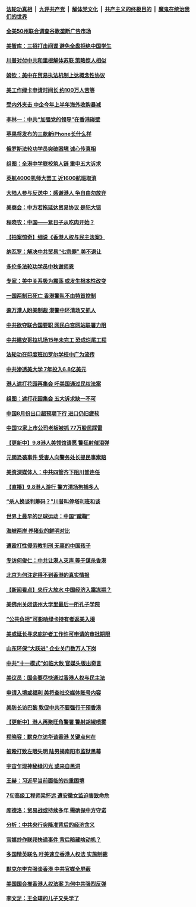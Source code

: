 ####  [法轮功真相](../../../../basic/blob/master/README.md?t=09092300) &nbsp;|&nbsp; [九评共产党](../../../../9ping.md/blob/master/README.md?t=09092300) &nbsp;|&nbsp; [解体党文化](../../../../jtdwh.md/blob/master/README.md?t=09092300)  &nbsp;|&nbsp; [共产主义的终极目的](../../../../gczydzjmd.md/blob/master/README.md?t=09092300) &nbsp;|&nbsp; [魔鬼在统治我们的世界](../../../../mgztzwmdsj.md/blob/master/README.md?t=09092300) 

#### [全美50州联合调查谷歌垄断广告市场](../pages/nf4514/n11510104.md?t=09092300) 

#### [美智库：三招打击间谍 避免全盘拒绝中国学生](../pages/nf4514/n11510294.md?t=09092300) 

#### [川普对付中共和里根解体苏联 策略惊人相似](../pages/nf4514/n11510129.md?t=09092300) 

#### [姆钦：美中在贸易执法机制上达概念性协议](../pages/nf4514/n11510040.md?t=09092300) 

#### [美工作绿卡申请时间长 约100万人苦等](../pages/nf4514/n11509846.md?t=09092300) 

#### [受内外夹击 中企今年上半年海外收购暴减](../pages/nf4514/n11509523.md?t=09092300) 

#### [李林一：中共“加强党的领导”在香港碰壁](../pages/nf4514/n11509169.md?t=09092300) 

#### [苹果将发布的三款新iPhone长什么样](../pages/nf4514/n11509537.md?t=09092300) 

#### [俄罗斯法轮功学员突破困境 诚心传真相](../pages/nf4514/n11507495.md?t=09092300) 

#### [组图：全港中学联校筑人链 重申五大诉求](../pages/nf4514/n11505748.md?t=09092300) 

#### [英航4000机师大罢工 近1600航班取消](../pages/nf4514/n11508918.md?t=09092300) 

#### [大陆人参与反送中：感谢港人 争自由勿放弃](../pages/nf4514/n11508555.md?t=09092300) 

#### [美商会：中方若拖延达贸易协议 是犯大错](../pages/nf4514/n11508291.md?t=09092300) 

#### [程晓农：中国——紧日子从吃肉开始？](../pages/nf4514/n11508109.md?t=09092300) 

#### [【拍案惊奇】细说《香港人权与民主法案》](../pages/nf4514/n11508155.md?t=09092300) 

#### [纳瓦罗：解决中共贸易“七宗罪” 美不退让](../pages/nf4514/n11508062.md?t=09092300) 

#### [多伦多法轮功学员中秋谢师恩](../pages/nf4514/n11507997.md?t=09092300) 

#### [专家：美中关系极为震荡 或发生根本性改变](../pages/nf4514/n11507869.md?t=09092300) 

#### [一国两制已死亡 香港警队不由特首控制](../pages/nf4514/n11507910.md?t=09092300) 

#### [逾万港人盼美制裁 港警中环清场又抓人](../pages/nf4514/n11508033.md?t=09092300) 

#### [中共欲夺联合国要职 网民白宫网站联署力阻](../pages/nf4514/n11507873.md?t=09092300) 

#### [中共建安哥拉机场15年未完工 恐成烂尾工程](../pages/nf4514/n11507849.md?t=09092300) 

#### [法轮功在印度班加罗尔学校中广为流传](../pages/nf4514/n11507314.md?t=09092300) 

#### [中共渗透美大学 7年投入6.8亿美元](../pages/nf4514/n11507759.md?t=09092300) 

#### [港人遮打花园再集会 吁美国通过民权法案](../pages/nf4514/n11507725.md?t=09092300) 

#### [组图：遮打花园集会 五大诉求缺一不可](../pages/nf4514/n11506529.md?t=09092300) 

#### [中国8月份出口超预期下行 进口仍旧疲软](../pages/nf4514/n11507613.md?t=09092300) 

#### [中国12家上市公司老板被抓 77万股民踩雷](../pages/nf4514/n11507650.md?t=09092300) 

#### [【更新中】9.8港人美领馆请愿 警狂射催泪弹](../pages/nf4514/n11506711.md?t=09092300) 

#### [元朗恐袭事件 受害人向警务处长提民事索赔](../pages/nf4514/n11507483.md?t=09092300) 

#### [美资深媒体人：中共四管齐下阻川普连任](../pages/nf4514/n11507361.md?t=09092300) 

#### [【直播】9.8港人游行 警方清场拘捕多人](../pages/nf4514/n11504168.md?t=09092300) 

#### [“杀人换谈判筹码？”川普叫停塔利班和谈](../pages/nf4514/n11506928.md?t=09092300) 

#### [世界上最早的足球运动：中国“蹴鞠”](../pages/nf4514/n8010456.md?t=09092300) 

#### [海峡两岸 养猪业的鲜明对比](../pages/nf4514/n11489537.md?t=09092300) 

#### [遭殴打性侵劳教判刑 无辜的中国孩子](../pages/nf4514/n11498781.md?t=09092300) 

#### [专访何俊仁：中共让港人灭声 等于谋杀香港](../pages/nf4514/n11506434.md?t=09092300) 

#### [北京为何注定得不到香港的真实情报](../pages/nf4514/n11506218.md?t=09092300) 

#### [【新闻看点】央行大放水 中国经济入霜冻期？](../pages/nf4514/n11506096.md?t=09092300) 

#### [美佛州关闭该州大学里最后一所孔子学院](../pages/nf4514/n11506106.md?t=09092300) 

#### [“公共负担”可影响绿卡持有者返美入境](../pages/nf4514/n11505077.md?t=09092300) 

#### [美或延长寻求庇护者工作许可申请的审批期限](../pages/nf4514/n11506100.md?t=09092300) 

#### [山东环保“大跃进” 企业关门数万人下岗](../pages/nf4514/n11505808.md?t=09092300) 

#### [中共“十一模式”如临大敌 官媒头版出奇言](../pages/nf4514/n11505756.md?t=09092300) 

#### [美议员：国会要尽快通过香港人权与民主法](../pages/nf4514/n11505799.md?t=09092300) 

#### [申请入境或福利 美将查社交媒体账号内容](../pages/nf4514/n11505983.md?t=09092300) 

#### [美防长访巴黎 敦促中共不要强行干预香港](../pages/nf4514/n11505584.md?t=09092300) 

#### [【更新中】港人再聚旺角警署 警射胡椒喷雾](../pages/nf4514/n11505181.md?t=09092300) 

#### [程晓容：默克尔访华谈香港 关键点何在](../pages/nf4514/n11505133.md?t=09092300) 

#### [被殴打致左眼失明 陆男揭南阳市监狱黑幕](../pages/nf4514/n11505292.md?t=09092300) 

#### [宇宙乍现神秘绿闪光 或来自黑洞](../pages/nf4514/n11504672.md?t=09092300) 

#### [王赫：习近平当前面临的四重困境](../pages/nf4514/n11488625.md?t=09092300) 

#### [7旬高级工程师梁怀远 遭安徽女监迫害致命危](../pages/nf4514/n11503384.md?t=09092300) 

#### [库德洛：贸易战或持续多年 需确保中方守诺](../pages/nf4514/n11504816.md?t=09092300) 

#### [分析：中共央行突降准背后的经济含义](../pages/nf4514/n11504714.md?t=09092300) 

#### [官媒炒作联邦快递事件 背后暗藏啥动机？](../pages/nf4514/n11504588.md?t=09092300) 

#### [多国精英联名 吁美速立香港人权法 实施制裁](../pages/nf4514/n11504616.md?t=09092300) 

#### [默克尔李克强谈香港 中共官媒全屏蔽](../pages/nf4514/n11504414.md?t=09092300) 

#### [美国国会推香港人权法案 为何中共强烈反弹](../pages/nf4514/n11504151.md?t=09092300) 

#### [李文足：王全璋的儿子又失学了](../pages/nf4514/n11504495.md?t=09092300) 

